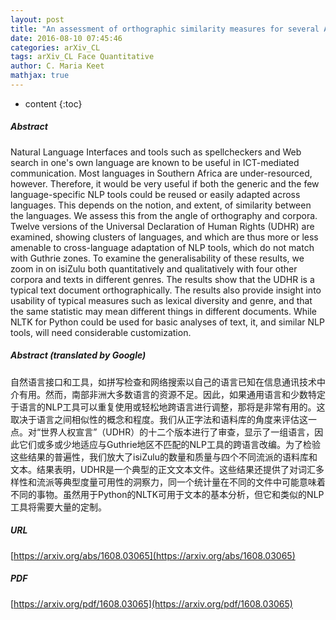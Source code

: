```yaml
---
layout: post
title: "An assessment of orthographic similarity measures for several African languages"
date: 2016-08-10 07:45:46
categories: arXiv_CL
tags: arXiv_CL Face Quantitative
author: C. Maria Keet
mathjax: true
---
```


* content
{:toc}

##### Abstract
Natural Language Interfaces and tools such as spellcheckers and Web search in one's own language are known to be useful in ICT-mediated communication. Most languages in Southern Africa are under-resourced, however. Therefore, it would be very useful if both the generic and the few language-specific NLP tools could be reused or easily adapted across languages. This depends on the notion, and extent, of similarity between the languages. We assess this from the angle of orthography and corpora. Twelve versions of the Universal Declaration of Human Rights (UDHR) are examined, showing clusters of languages, and which are thus more or less amenable to cross-language adaptation of NLP tools, which do not match with Guthrie zones. To examine the generalisability of these results, we zoom in on isiZulu both quantitatively and qualitatively with four other corpora and texts in different genres. The results show that the UDHR is a typical text document orthographically. The results also provide insight into usability of typical measures such as lexical diversity and genre, and that the same statistic may mean different things in different documents. While NLTK for Python could be used for basic analyses of text, it, and similar NLP tools, will need considerable customization.

##### Abstract (translated by Google)
自然语言接口和工具，如拼写检查和网络搜索以自己的语言已知在信息通讯技术中介有用。然而，南部非洲大多数语言的资源不足。因此，如果通用语言和少数特定于语言的NLP工具可以重复使用或轻松地跨语言进行调整，那将是非常有用的。这取决于语言之间相似性的概念和程度。我们从正字法和语料库的角度来评估这一点。对“世界人权宣言”（UDHR）的十二个版本进行了审查，显示了一组语言，因此它们或多或少地适应与Guthrie地区不匹配的NLP工具的跨语言改编。为了检验这些结果的普遍性，我们放大了isiZulu的数量和质量与四个不同流派的语料库和文本。结果表明，UDHR是一个典型的正文文本文件。这些结果还提供了对词汇多样性和流派等典型度量可用性的洞察力，同一个统计量在不同的文件中可能意味着不同的事物。虽然用于Python的NLTK可用于文本的基本分析，但它和类似的NLP工具将需要大量的定制。

##### URL
[https://arxiv.org/abs/1608.03065](https://arxiv.org/abs/1608.03065)

##### PDF
[https://arxiv.org/pdf/1608.03065](https://arxiv.org/pdf/1608.03065)

